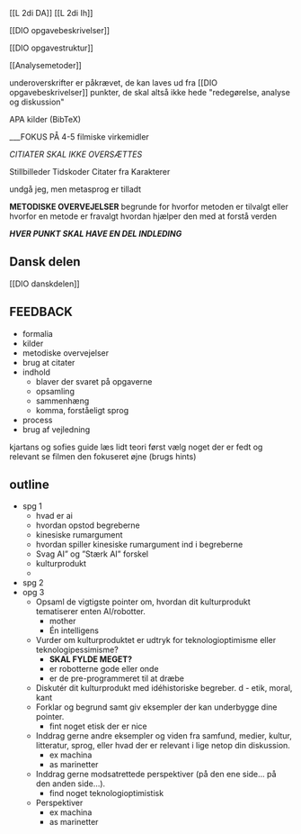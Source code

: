 [[L 2di DA]] [[L 2di Ih]]

[[DIO opgavebeskrivelser]]

[[DIO opgavestruktur]]

[[Analysemetoder]]

underoverskrifter er påkrævet, de kan laves ud fra [[DIO opgavebeskrivelser]] punkter, de skal altså ikke hede "redegørelse, analyse og diskussion"

APA kilder (BibTeX)

___FOKUS PÅ 4-5 filmiske virkemidler 

_CITIATER SKAL IKKE OVERSÆTTES_

Stillbilleder 
Tidskoder
Citater fra Karakterer

undgå jeg, men metasprog er tilladt 

**METODISKE OVERVEJELSER**
begrunde for hvorfor metoden er tilvalgt eller hvorfor en metode er fravalgt
hvordan hjælper den med at forstå verden

***HVER PUNKT SKAL HAVE EN DEL INDLEDING***

## Dansk delen
[[DIO danskdelen]]

## FEEDBACK
- formalia
- kilder 
- metodiske overvejelser
- brug at citater
- indhold
	- blaver der svaret på opgaverne
	- opsamling
	- sammenhæng
	- komma, forståeligt sprog
- process 
- brug af vejledning


kjartans og sofies guide
læs lidt teori først
vælg noget der er fedt og relevant 
se filmen den fokuseret øjne
(brugs hints)






## outline
- spg 1
	- hvad er ai
	- hvordan opstod begreberne 
	- kinesiske rumargument 
	- hvordan spiller kinesiske rumargument ind i begreberne
	- Svag AI” og ”Stærk AI” forskel
	- kulturprodukt 
	- 
- spg 2
- opg 3
	- Opsaml de vigtigste pointer om, hvordan dit kulturprodukt tematiserer enten AI/robotter.
		- mother
		- Én intelligens
	- Vurder om kulturproduktet er udtryk for teknologioptimisme eller teknologipessimisme?
		- **SKAL FYLDE MEGET?**
		- er robotterne gode eller onde
		- er de pre-programmeret til at dræbe
	- Diskutér dit kulturprodukt med idéhistoriske begreber.
	d	- etik, moral, kant
	- Forklar og begrund samt giv eksempler der kan underbygge dine pointer.
		- fint noget etisk der er nice
	- Inddrag gerne andre eksempler og viden fra samfund, medier, kultur, litteratur, sprog, eller hvad der er relevant i lige netop din diskussion.
		- ex machina
		- as marinetter
	- Inddrag gerne modsatrettede perspektiver (på den ene side… på den anden side…).
		- find noget teknologioptimistisk
	- Perspektiver
		- ex machina
		- as marinetter